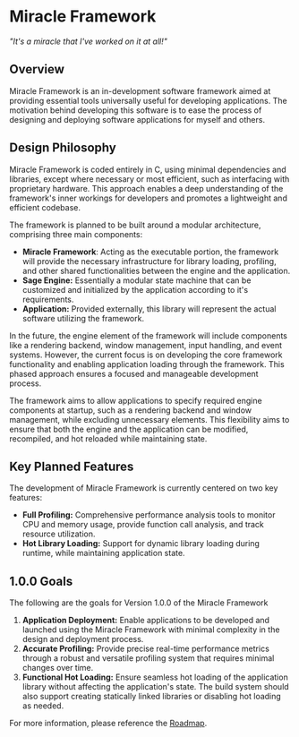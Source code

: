 # Miracle Framework

*"It's a miracle that I've worked on it at all!"*

## Overview

Miracle Framework is an in-development software framework aimed at providing essential tools universally useful for developing applications. The motivation behind developing this software is to ease the process of designing and deploying software applications for myself and others.

## Design Philosophy

Miracle Framework is coded entirely in C, using minimal dependencies and libraries, except where necessary or most efficient, such as interfacing with proprietary hardware. This approach enables a deep understanding of the framework's inner workings for developers and promotes a lightweight and efficient codebase.

The framework is planned to be built around a modular architecture, comprising three main components:

- **Miracle Framework**: Acting as the executable portion, the framework will provide the necessary infrastructure for library loading, profiling, and other shared functionalities between the engine and the application.
- **Sage Engine:** Essentially a modular state machine that can be customized and initialized by the application according to it's requirements.
- **Application:** Provided externally, this library will represent the actual software utilizing the framework.

In the future, the engine element of the framework will include components like a rendering backend, window management, input handling, and event systems. However, the current focus is on developing the core framework functionality and enabling application loading through the framework. This phased approach ensures a focused and manageable development process.

The framework aims to allow applications to specify required engine components at startup, such as a rendering backend and window management, while excluding unnecessary elements. This flexibility aims to ensure that both the engine and the application can be modified, recompiled, and hot reloaded while maintaining state.

## Key Planned Features

The development of Miracle Framework is currently centered on two key features:

- **Full Profiling:** Comprehensive performance analysis tools to monitor CPU and memory usage, provide function call analysis, and track resource utilization. 
- **Hot Library Loading:** Support for dynamic library loading during runtime, while maintaining application state.

## 1.0.0 Goals

The following are the goals for Version 1.0.0 of the Miracle Framework

1. **Application Deployment:** Enable applications to be developed and launched using the Miracle Framework with minimal complexity in the design and deployment process.
2. **Accurate Profiling:** Provide precise real-time performance metrics through a robust and versatile profiling system that requires minimal changes over time.
3. **Functional Hot Loading:** Ensure seamless hot loading of the application library without affecting the application's state. The build system should also support creating statically linked libraries or disabling hot loading as needed.

For more information, please reference the [Roadmap](Roadmap.md).
